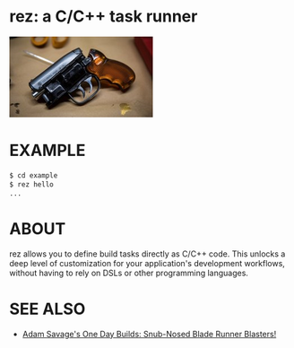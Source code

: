 # rez: a C/C++ task runner

![blaster](rez.jpg)

# EXAMPLE

```console
$ cd example
$ rez hello
...
```

# ABOUT

rez allows you to define build tasks directly as C/C++ code. This unlocks a deep level of customization for your application's development workflows, without having to rely on DSLs or other programming languages.

# SEE ALSO

* [Adam Savage's One Day Builds: Snub-Nosed Blade Runner Blasters!](https://www.youtube.com/watch?v=9XB4Be6TjHU)
